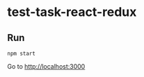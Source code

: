 # test-task-react-redux

## Run
```
npm start
```
Go to [http://localhost:3000](http://localhost:3000)
